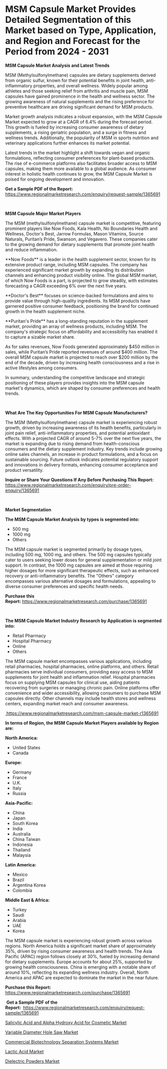 <p><h1>MSM Capsule Market Provides Detailed Segmentation of this Market based on Type, Application, and Region and Forecast for the Period from 2024 - 2031</h1></p><p><strong>MSM Capsule Market Analysis and Latest Trends</strong></p>
<p><p>MSM (Methylsulfonylmethane) capsules are dietary supplements derived from organic sulfur, known for their potential benefits in joint health, anti-inflammatory properties, and overall wellness. Widely popular among athletes and those seeking relief from arthritis and muscle pain, MSM capsules have gained prominence in the health and wellness sector. The growing awareness of natural supplements and the rising preference for preventive healthcare are driving significant demand for MSM products.</p><p>Market growth analysis indicates a robust expansion, with the MSM Capsule Market expected to grow at a CAGR of 6.4% during the forecast period. This growth is fueled by increasing consumer awareness of dietary supplements, a rising geriatric population, and a surge in fitness and wellness trends. Additionally, the popularity of MSM in sports nutrition and veterinary applications further enhances its market potential. </p><p>Latest trends in the market highlight a shift towards vegan and organic formulations, reflecting consumer preferences for plant-based products. The rise of e-commerce platforms also facilitates broader access to MSM capsules, making them more available to a global audience. As consumer interest in holistic health continues to grow, the MSM Capsule Market is poised for ongoing development and innovation.</p></p>
<p><strong>Get a Sample PDF of the Report:&nbsp;</strong> <a href="https://www.regionalmarketresearch.com/enquiry/request-sample/1365691">https://www.regionalmarketresearch.com/enquiry/request-sample/1365691</a></p>
<p>&nbsp;</p>
<p><strong>MSM Capsule Major Market Players</strong></p>
<p><p>The MSM (methylsulfonylmethane) capsule market is competitive, featuring prominent players like Now Foods, Kala Health, No Boundaries Health and Wellness, Doctor's Best, Jarrow Formulas, Mason Vitamins, Source Naturals, Puritan’s Pride, Swanson, and Vegavero. These companies cater to the growing demand for dietary supplements that promote joint health and reduce inflammation.</p><p>**Now Foods** is a leader in the health supplement sector, known for its extensive product range, including MSM capsules. The company has experienced significant market growth by expanding its distribution channels and enhancing product visibility online. The global MSM market, of which Now Foods is a part, is projected to grow steadily, with estimates forecasting a CAGR exceeding 6% over the next five years.</p><p>**Doctor's Best** focuses on science-backed formulations and aims to provide value through high-quality ingredients. Its MSM products have garnered positive consumer feedback, positioning the brand for continued growth in the health supplement niche. </p><p>**Puritan's Pride** has a long-standing reputation in the supplement market, providing an array of wellness products, including MSM. The company's strategic focus on affordability and accessibility has enabled it to capture a sizable market share.</p><p>As for sales revenues, Now Foods generated approximately $450 million in sales, while Puritan’s Pride reported revenues of around $400 million. The overall MSM capsule market is projected to reach over $200 million by the end of the decade, driven by increasing health consciousness and a rise in active lifestyles among consumers.</p><p>In summary, understanding the competitive landscape and strategic positioning of these players provides insights into the MSM capsule market's dynamics, which are shaped by consumer preferences and health trends.</p></p>
<p>&nbsp;</p>
<p><strong>What Are The Key Opportunities For MSM Capsule Manufacturers?</strong></p>
<p><p>The MSM (Methylsulfonylmethane) capsule market is experiencing robust growth, driven by increasing awareness of its health benefits, particularly in joint pain relief, anti-inflammatory properties, and potential antioxidant effects. With a projected CAGR of around 5-7% over the next five years, the market is expanding due to rising demand from health-conscious consumers and the dietary supplement industry. Key trends include growing online sales channels, an increase in product formulations, and a focus on sustainable sourcing. Future outlook indicates potential regulatory support and innovations in delivery formats, enhancing consumer acceptance and product versatility.</p></p>
<p><strong>Inquire or Share Your Questions If Any Before Purchasing This Report:</strong> <a href="https://www.regionalmarketresearch.com/enquiry/pre-order-enquiry/1365691">https://www.regionalmarketresearch.com/enquiry/pre-order-enquiry/1365691</a></p>
<p>&nbsp;</p>
<p><strong>Market Segmentation</strong></p>
<p><strong>The MSM Capsule Market Analysis by types is segmented into:</strong></p>
<p><ul><li>500 mg</li><li>1000 mg</li><li>Others</li></ul></p>
<p><p>The MSM capsule market is segmented primarily by dosage types, including 500 mg, 1000 mg, and others. The 500 mg capsules typically cater to users seeking lower doses for general supplementation or mild joint support. In contrast, the 1000 mg capsules are aimed at those requiring higher dosages for more significant therapeutic effects, such as enhanced recovery or anti-inflammatory benefits. The "Others" category encompasses various alternative dosages and formulations, appealing to diverse consumer preferences and specific health needs.</p></p>
<p><strong>Purchase this Report:&nbsp;</strong><a href="https://www.regionalmarketresearch.com/purchase/1365691">https://www.regionalmarketresearch.com/purchase/1365691</a></p>
<p>&nbsp;</p>
<p><strong>The MSM Capsule Market Industry Research by Application is segmented into:</strong></p>
<p><ul><li>Retail Pharmacy</li><li>Hospital Pharmacy</li><li>Online</li><li>Others</li></ul></p>
<p><p>The MSM capsule market encompasses various applications, including retail pharmacies, hospital pharmacies, online platforms, and others. Retail pharmacies serve individual consumers, providing easy access to MSM supplements for joint health and inflammation relief. Hospital pharmacies focus on supplying MSM capsules for clinical use, aiding patients recovering from surgeries or managing chronic pain. Online platforms offer convenience and wider accessibility, allowing consumers to purchase MSM capsules directly. Other channels may include health stores and wellness centers, expanding market reach and consumer awareness.</p></p>
<p><a href="https://www.regionalmarketresearch.com/msm-capsule-market-r1365691">&nbsp;https://www.regionalmarketresearch.com/msm-capsule-market-r1365691</a></p>
<p><strong>In terms of Region, the MSM Capsule Market Players available by Region are:</strong></p>
<p>
    <p> <strong> North America: </strong>
        <ul>
            <li>United States</li>
            <li>Canada</li>
        </ul>
        </p> 
    <p> <strong> Europe: </strong>
        <ul>
            <li>Germany</li>
            <li>France</li>
            <li>U.K.</li>
            <li>Italy</li>
            <li>Russia</li>
        </ul>
        </p> 
    <p> <strong> Asia-Pacific: </strong>
        <ul>
            <li>China</li>
            <li>Japan</li>
            <li>South Korea</li>
            <li>India</li>
            <li>Australia</li>
            <li>China Taiwan</li>
            <li>Indonesia</li>
            <li>Thailand</li>
            <li>Malaysia</li>
        </ul>
        </p> 
    <p> <strong> Latin America: </strong>
        <ul>
            <li>Mexico</li>
            <li>Brazil</li>
            <li>Argentina Korea</li>
            <li>Colombia</li>
        </ul>
        </p> 
    <p> <strong> Middle East & Africa: </strong>
        <ul>
            <li>Turkey</li>
            <li>Saudi</li>
            <li>Arabia</li>
            <li>UAE</li>
            <li>Korea</li>
        </ul>
    </p>
    </p>
<p><p>The MSM capsule market is experiencing robust growth across various regions. North America holds a significant market share of approximately 35%, driven by rising consumer awareness and health trends. The Asia Pacific (APAC) region follows closely at 30%, fueled by increasing demand for dietary supplements. Europe accounts for about 25%, supported by growing health consciousness. China is emerging with a notable share of around 10%, reflecting its expanding wellness industry. Overall, North America and APAC are expected to dominate the market in the near future.</p></p>
<p><strong>Purchase this Report: </strong><a href="https://www.regionalmarketresearch.com/purchase/1365691">https://www.regionalmarketresearch.com/purchase/1365691</a></p>
<p>&nbsp;<strong>Get a Sample PDF of the Report:&nbsp;&nbsp;</strong><a href="https://www.regionalmarketresearch.com/enquiry/request-sample/1365691">https://www.regionalmarketresearch.com/enquiry/request-sample/1365691</a></p>
<p><strong></strong></p>
<p><p><a href="https://issuu.com/reportprime-2/docs/salicylic-acid-and-alpha-hydroxy-ac_c08cd76e924edb">Salicylic Acid and Alpha Hydroxy Acid for Cosmetic Market</a></p><p><a href="https://www.linkedin.com/pulse/variable-diameter-hole-saw-market-global-regional-analysis-r7dre?trackingId=Ko6CooT4QUa4E5mXq5M%2F6g%3D%3D">Variable Diameter Hole Saw Market</a></p><p><a href="https://medium.com/@goldengate4/commercial-biotechnology-separation-systems-market-share-size-trends-industry-analysis-report-42ffe890d72a">Commercial Biotechnology Separation Systems Market</a></p><p><a href="https://www.linkedin.com/pulse/lactic-acid-market-indicators-size-regional-breakdown-player-fx3wc?trackingId=XP27LeloQfefLYm29da9BQ%3D%3D">Lactic Acid Market</a></p><p><a href="https://issuu.com/reportprime-2/docs/dielectric-powders-market-size-2030_7d8189e17f3c57">Dielectric Powders Market</a></p></p>